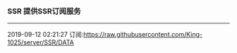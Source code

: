 ### SSR 提供SSR订阅服务
---
2019-09-12 02:21:27 订阅:https://raw.githubusercontent.com/King-1025/server/SSR/DATA
